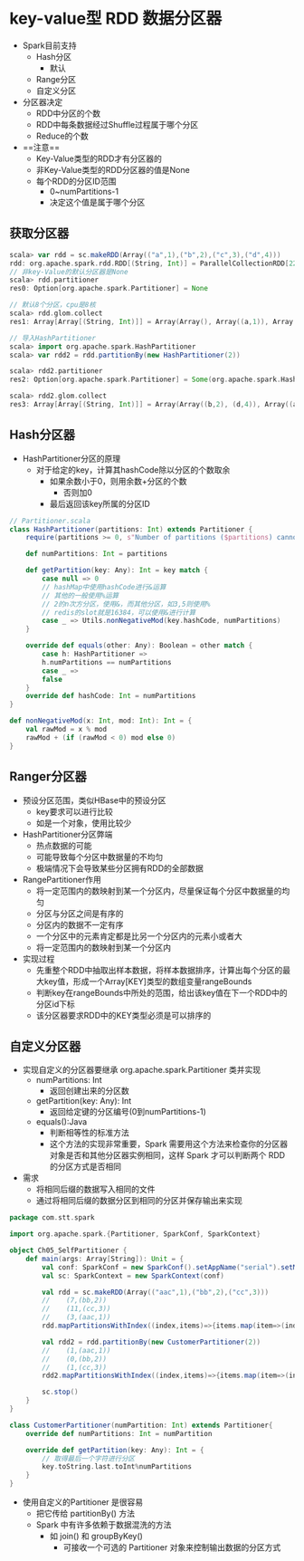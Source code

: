 # key-value型 RDD 数据分区器

- Spark目前支持
  - Hash分区
    - 默认
  - Range分区
  - 自定义分区
- 分区器决定
  - RDD中分区的个数
  - RDD中每条数据经过Shuffle过程属于哪个分区
  - Reduce的个数
- ==注意==
  - Key-Value类型的RDD才有分区器的
  - 非Key-Value类型的RDD分区器的值是None
  - 每个RDD的分区ID范围
    - 0~numPartitions-1
    - 决定这个值是属于哪个分区



## 获取分区器

```scala
scala> var rdd = sc.makeRDD(Array(("a",1),("b",2),("c",3),("d",4)))
rdd: org.apache.spark.rdd.RDD[(String, Int)] = ParallelCollectionRDD[22] at makeRDD at <console>:25
// 非key-Value的默认分区器是None
scala> rdd.partitioner
res0: Option[org.apache.spark.Partitioner] = None

// 默认8个分区，cpu是8核
scala> rdd.glom.collect
res1: Array[Array[(String, Int)]] = Array(Array(), Array((a,1)), Array(), Array((b,2)), Array(), Array((c,3)), Array(), Array((d,4)))

// 导入HashPartitioner
scala> import org.apache.spark.HashPartitioner
scala> var rdd2 = rdd.partitionBy(new HashPartitioner(2))

scala> rdd2.partitioner
res2: Option[org.apache.spark.Partitioner] = Some(org.apache.spark.HashPartitioner@2)

scala> rdd2.glom.collect
res3: Array[Array[(String, Int)]] = Array(Array((b,2), (d,4)), Array((a,1), (c,3)))
```



## Hash分区器

- HashPartitioner分区的原理
  - 对于给定的key，计算其hashCode除以分区的个数取余
    - 如果余数小于0，则用余数+分区的个数
      - 否则加0
    - 最后返回该key所属的分区ID

```scala
// Partitioner.scala
class HashPartitioner(partitions: Int) extends Partitioner {
    require(partitions >= 0, s"Number of partitions ($partitions) cannot be negative.")

    def numPartitions: Int = partitions

    def getPartition(key: Any): Int = key match {
        case null => 0
        // hashMap中使用hashCode进行&运算
        // 其他的一般使用%运算
        // 2的n次方分区，使用&，而其他分区，如3,5则使用%
        // redis的slot就是16384，可以使用&进行计算
        case _ => Utils.nonNegativeMod(key.hashCode, numPartitions)
    }

    override def equals(other: Any): Boolean = other match {
        case h: HashPartitioner =>
        h.numPartitions == numPartitions
        case _ =>
        false
    }
    override def hashCode: Int = numPartitions
}

def nonNegativeMod(x: Int, mod: Int): Int = {
    val rawMod = x % mod
    rawMod + (if (rawMod < 0) mod else 0)
}
```



## Ranger分区器

- 预设分区范围，类似HBase中的预设分区
  - key要求可以进行比较
  - 如是一个对象，使用比较少
- HashPartitioner分区弊端
  - 热点数据的可能
  - 可能导致每个分区中数据量的不均匀
  - 极端情况下会导致某些分区拥有RDD的全部数据
- RangePartitioner作用
  - 将一定范围内的数映射到某一个分区内，尽量保证每个分区中数据量的均匀
  - 分区与分区之间是有序的
  - 分区内的数据不一定有序
  - 一个分区中的元素肯定都是比另一个分区内的元素小或者大
  - 将一定范围内的数映射到某一个分区内
- 实现过程
  - 先重整个RDD中抽取出样本数据，将样本数据排序，计算出每个分区的最大key值，形成一个Array[KEY]类型的数组变量rangeBounds
  - 判断key在rangeBounds中所处的范围，给出该key值在下一个RDD中的分区id下标
  - 该分区器要求RDD中的KEY类型必须是可以排序的



## 自定义分区器

- 实现自定义的分区器要继承 org.apache.spark.Partitioner 类并实现
  - numPartitions: Int
    - 返回创建出来的分区数
  - getPartition(key: Any): Int
    - 返回给定键的分区编号(0到numPartitions-1)
  - equals():Java
    - 判断相等性的标准方法
    - 这个方法的实现非常重要，Spark 需要用这个方法来检查你的分区器对象是否和其他分区器实例相同，这样 Spark 才可以判断两个 RDD 的分区方式是否相同
- 需求
  - 将相同后缀的数据写入相同的文件
  - 通过将相同后缀的数据分区到相同的分区并保存输出来实现

```scala
package com.stt.spark

import org.apache.spark.{Partitioner, SparkConf, SparkContext}

object Ch05_SelfPartitioner {
    def main(args: Array[String]): Unit = {
        val conf: SparkConf = new SparkConf().setAppName("serial").setMaster("local[*]")
        val sc: SparkContext = new SparkContext(conf)

        val rdd = sc.makeRDD(Array(("aac",1),("bb",2),("cc",3)))
        //    (7,(bb,2))
        //    (11,(cc,3))
        //    (3,(aac,1))
        rdd.mapPartitionsWithIndex((index,items)=>{items.map(item=>(index,item))}).foreach(println)

        val rdd2 = rdd.partitionBy(new CustomerPartitioner(2))
        //    (1,(aac,1))
        //    (0,(bb,2))
        //    (1,(cc,3))
        rdd2.mapPartitionsWithIndex((index,items)=>{items.map(item=>(index,item))}).foreach(println)

        sc.stop()
    }
}

class CustomerPartitioner(numPartition: Int) extends Partitioner{
    override def numPartitions: Int = numPartition

    override def getPartition(key: Any): Int = {
        // 取得最后一个字符进行分区
        key.toString.last.toInt%numPartitions
    }
}
```

- 使用自定义的Partitioner 是很容易
  - 把它传给 partitionBy() 方法
  - Spark 中有许多依赖于数据混洗的方法
    - 如 join() 和 groupByKey()
      - 可接收一个可选的 Partitioner 对象来控制输出数据的分区方式